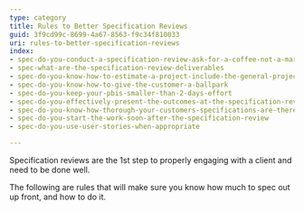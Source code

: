 ```yaml
---
type: category
title: Rules to Better Specification Reviews
guid: 3f9cd99c-8699-4a67-8563-f9c34f810033
uri: rules-to-better-specification-reviews
index:
- spec-do-you-conduct-a-specification-review-ask-for-a-coffee-not-a-marriage
- spec-what-are-the-specification-review-deliverables
- spec-do-you-know-how-to-estimate-a-project-include-the-general-project-costs
- spec-do-you-know-how-to-give-the-customer-a-ballpark
- spec-do-you-keep-your-pbis-smaller-than-2-days-effort
- spec-do-you-effectively-present-the-outcomes-at-the-specification-review-presentation
- spec-do-you-know-how-thorough-your-customers-specifications-are-there-are-5-levels
- spec-do-you-start-the-work-soon-after-the-specification-review
- spec-do-you-use-user-stories-when-appropriate

---
```

Specification reviews are the 1st step to properly engaging with a client and need to be done well.

The following are rules that will make sure you know how much to spec out up front, and how to do it.

